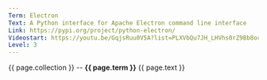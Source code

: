 ```yaml
---
Term: Electron
Text: A Python interface for Apache Electron command line interface
Link: https://pypi.org/project/python-electron/
Videostart: https://youtu.be/GqjsRuu0V5A?list=PLXVbQu7JH_LHVhs0rZ9Bb8ocyKlPljkaG&t=02m16s
Level: 3
---
```


{{ page.collection }} -- **{{ page.term }}**
   {{ page.text }} 

